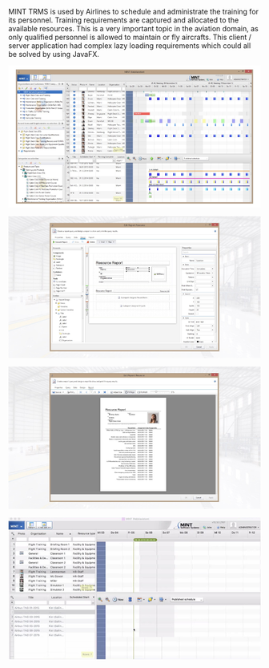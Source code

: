 MINT TRMS is used by Airlines to schedule and administrate the training for its personnel.
Training requirements are captured and allocated to the available resources. This is a very 
important topic in the aviation domain, as only qualified personnel is allowed to maintain 
or fly aircrafts. This client / server application had complex lazy loading requirements which
could all be solved by using JavaFX.

[![Screen 1](screen1.jpg)]()

[![Screen 2](screen2.jpg)]()

[![Screen 3](screen3.jpg)]()

[![Screen 4](screen4.jpg)]()